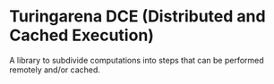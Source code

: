 # Turingarena DCE (Distributed and Cached Execution)

A library to subdivide computations into steps that can be performed remotely and/or cached.
